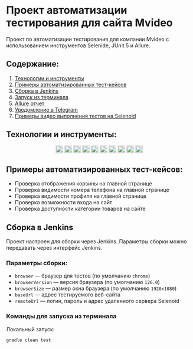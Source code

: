 # Проект автоматизации тестирования для сайта Mvideo

Проект по автоматизации тестирования для компании Mvideo с использованием инструментов Selenide, JUnit 5 и Allure.

## Содержание:
1. [Технологии и инструменты](#Технологии-и-инструменты)
2. [Примеры автоматизированных тест-кейсов](#Примеры-автоматизированных-тест-кейсов)
3. [Сборка в Jenkins](#Сборка-в-Jenkins)
4. [Запуск из терминала](#Запуск-из-терминала)
5. [Allure отчет](#Allure-отчет)
6. [Уведомление в Telegram](#Уведомление-в-Telegram)
7. [Примеры видео выполнения тестов на Selenoid](#Примеры-видео-выполнения-тестов-на-Selenoid)

<a id="tools"></a>
## <a name="Технологии и инструменты">**Технологии и инструменты:**</a>

<p align="center">  
<a href="https://www.jetbrains.com/idea/"><img src="https://cdn.jsdelivr.net/gh/devicons/devicon@latest/icons/intellij/intellij-original.svg" width="20" height="20"  alt="IDEA"/></a>  
<a href="https://www.java.com/"><img src="https://cdn.jsdelivr.net/gh/devicons/devicon@latest/icons/java/java-original.svg" width="20" height="20"  alt="Java"/></a>  
<a href="https://github.com/"><img src="https://cdn.jsdelivr.net/gh/devicons/devicon@latest/icons/github/github-original.svg" width="20" height="20"  alt="Github"/></a>  
<a href="https://junit.org/junit5/"><img src="https://cdn.jsdelivr.net/gh/devicons/devicon@latest/icons/junit/junit-original.svg" width="20" height="20"  alt="JUnit 5"/></a>  
<a href="https://gradle.org/"><img src="https://cdn.jsdelivr.net/gh/devicons/devicon@latest/icons/gradle/gradle-original.svg" width="20" height="20"  alt="Gradle"/></a>  
<a href="https://selenide.org/"><img src="https://cdn.jsdelivr.net/gh/devicons/devicon@latest/icons/selenium/selenium-original.svg" width="20" height="20"  alt="Selenide"/></a>  
<a href="https://aerokube.com/selenoid/"><img src="https://cdn.jsdelivr.net/gh/devicons/devicon@latest/icons/docker/docker-original.svg" width="20" height="20"  alt="Selenoid"/></a>  
<a href="https://github.com/allure-framework/allure2"><img src="https://cdn.jsdelivr.net/gh/devicons/devicon@latest/icons/allure/allure-original.svg" width="20" height="20"  alt="Allure"/></a>
<a href="https://www.jenkins.io/"><img src="https://cdn.jsdelivr.net/gh/devicons/devicon@latest/icons/jenkins/jenkins-original.svg" width="20" height="20"  alt="Jenkins"/></a>  
<a href="https://www.atlassian.com/ru/software/jira/"><img src="https://cdn.jsdelivr.net/gh/devicons/devicon@latest/icons/jira/jira-original.svg" width="20" height="20"  alt="Jira"/></a>  
</p>



## Примеры автоматизированных тест-кейсов:
- Проверка отображения корзины на главной странице
- Проверка видимости номера телефона на главной странице
- Проверка видимости профиля на главной странице
- Проверка возможности входа на сайт
- Проверка доступности категории товаров на сайте

## Сборка в Jenkins
Проект настроен для сборки через Jenkins. Параметры сборки можно передавать через интерфейс Jenkins.

### Параметры сборки:
- `browser` — браузер для тестов (по умолчанию `chrome`)
- `browserVersion` — версия браузера (по умолчанию `126.0`)
- `browserSize` — размер окна браузера (по умолчанию `1920x1080`)
- `baseUrl` — адрес тестируемого веб-сайта
- `remoteUrl` — логин, пароль и адрес удаленного сервера Selenoid

### Команды для запуска из терминала
Локальный запуск:
```bash
gradle clean test
